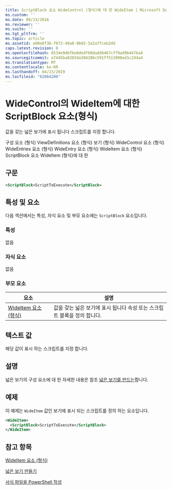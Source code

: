 ```yaml
---
title: ScriptBlock 요소 WideControl (형식)에 대 한 WideItem | Microsoft Docs
ms.custom: ''
ms.date: 09/13/2016
ms.reviewer: ''
ms.suite: ''
ms.tgt_pltfrm: ''
ms.topic: article
ms.assetid: e00e8f36-76f2-49a0-9b02-3a2a7fceb2dd
caps.latest.revision: 8
ms.openlocfilehash: 6534e9dbfbe0dedf60dadd6467cff9ad9b447ba4
ms.sourcegitcommit: e7445ba8203da304286c591ff513900ad1c244a4
ms.translationtype: MT
ms.contentlocale: ko-KR
ms.lasthandoff: 04/23/2019
ms.locfileid: "62064206"
---
```

# <a name="scriptblock-element-for-wideitem-for-widecontrol-format"></a>WideControl의 WideItem에 대한 ScriptBlock 요소(형식)

값을 갖는 넓은 보기에 표시 됩니다 스크립트를 지정 합니다.

구성 요소 (형식) ViewDefinitions 요소 (형식) 보기 (형식) WideControl 요소 (형식) WideEntries 요소 (형식) WideEntry 요소 (형식) WideItem 요소 (형식) ScriptBlock 요소 WideItem (형식)에 대 한

## <a name="syntax"></a>구문

```xml
<ScriptBlock>ScriptToExecute</ScriptBlock>
```

## <a name="attributes-and-elements"></a>특성 및 요소

다음 섹션에서는 특성, 자식 요소 및 부모 요소에는 `ScriptBlock` 요소입니다.

### <a name="attributes"></a>특성

없음

### <a name="child-elements"></a>자식 요소

없음

### <a name="parent-elements"></a>부모 요소

|요소|설명|
|-------------|-----------------|
|[WideItem 요소 (형식)](./wideitem-element-for-widecontrol-format.md)|값을 갖는 넓은 보기에 표시 됩니다 속성 또는 스크립트 블록을 정의 합니다.|

## <a name="text-value"></a>텍스트 값

해당 값이 표시 하는 스크립트를 지정 합니다.

## <a name="remarks"></a>설명

넓은 보기의 구성 요소에 대 한 자세한 내용은 참조 [넓은 보기를 만드는](./creating-a-wide-view.md)합니다.

## <a name="example"></a>예제

이 예제는 `WideItem` 값인 보기에 표시 되는 스크립트를 정의 하는 요소입니다.

```xml
<WideItem>
  <ScriptBlock>ScriptToExecute</ScriptBlock>
</WideItem>
```

## <a name="see-also"></a>참고 항목

[WideItem 요소 (형식)](./wideitem-element-for-widecontrol-format.md)

[넓은 보기 만들기](./creating-a-wide-view.md)

[서식 파일을 PowerShell 작성](./writing-a-powershell-formatting-file.md)
